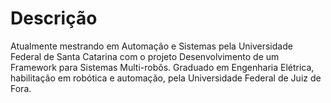 # Descrição
Atualmente mestrando em Automação e Sistemas pela Universidade Federal de Santa Catarina com o projeto Desenvolvimento de um Framework para Sistemas Multi-robôs. Graduado em Engenharia Elétrica, habilitação em robótica e automação, pela Universidade Federal de Juiz de Fora.  
